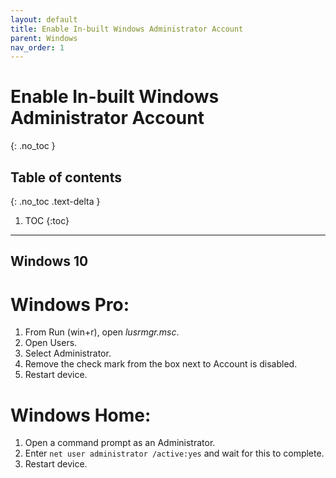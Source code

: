 ```yaml
---
layout: default
title: Enable In-built Windows Administrator Account
parent: Windows
nav_order: 1
---
```


# Enable In-built Windows Administrator Account
{: .no_toc }

## Table of contents
{: .no_toc .text-delta }

1. TOC
{:toc}

***

## Windows 10

# Windows Pro:
1.	From Run (win+r), open *lusrmgr.msc*.
2.	Open Users.
3.	Select Administrator.
4.	Remove the check mark from the box next to Account is disabled.
5.	Restart device.

# Windows Home:
1.	Open a command prompt as an Administrator.
2.	Enter `net user administrator /active:yes` and wait for this to complete.
3.	Restart device.
